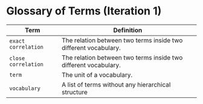 # Glossary of Terms (Iteration 1)

| Term                | Definition                                                      |
|---------------------|-----------------------------------------------------------------|
| `exact correlation` | The relation between two terms inside two different vocabulary. |
| `close correlation` | The relation between two terms inside two different vocabulary. |
| `term`              | The unit of a vocabulary.                                       |
| `vocabulary`        | A list of terms without any hierarchical structure              |
